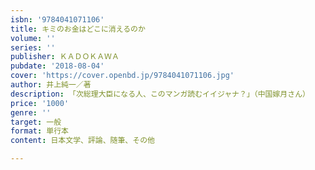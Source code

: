 ```yaml
---
isbn: '9784041071106'
title: キミのお金はどこに消えるのか
volume: ''
series: ''
publisher: ＫＡＤＯＫＡＷＡ
pubdate: '2018-08-04'
cover: 'https://cover.openbd.jp/9784041071106.jpg'
author: 井上純一／著
description: 「次総理大臣になる人、このマンガ読むイイジャナ？」（中国嫁月さん）
price: '1000'
genre: ''
target: 一般
format: 単行本
content: 日本文学、評論、随筆、その他

---
```

